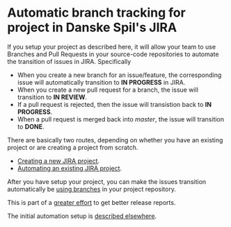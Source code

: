 # Automatic branch tracking for project in Danske Spil's JIRA

If you setup your project as described here, it will allow your team to use Branches and Pull Requests in your source-code repositories to automate the transition of issues in JIRA.  Specifically
- When you create a new branch for an issue/feature, the corresponding issue will automatically transition to **IN PROGRESS** in JIRA.
- When you create a new pull request for a branch, the issue will transition to **IN REVIEW**.
- If a pull request is rejected, then the issue will transistion back to **IN PROGRESS**.
- When a pull request is merged back into *master*, the issue will transition to **DONE**.

There are basically two routes, depending on whether you have an existing project or are creating a project from scratch.

- [Creating a new JIRA project](new-project/new-project-in-jira.md).
- [Automating an existing JIRA project](existing-project/existing-project-in-jira.md).

After you have setup your project, you can make the issues transition automatically be [using branches](using-branches/using-branches-to-control-issues.md) in your project repository.

This is part of a [greater effort](https://jira.danskespil.dk/jira/browse/DEVOPS-388) to get better release reports.

The initial automation setup is [described elsewhere](big-bang/start-from-scratch-automation-jira.md).
